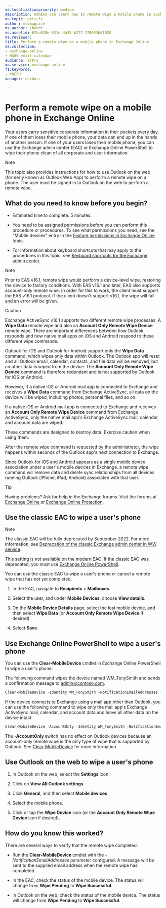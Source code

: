 ```yaml
---
ms.localizationpriority: medium
description: Admins can learn how to remote wipe a mobile phone in Exchange Online.
ms.topic: article
author: msdmaguire
ms.author: jhendr
ms.assetid: 67ba838e-031d-4a98-b277-170683b6f520
ms.reviewer: 
title: Perform a remote wipe on a mobile phone in Exchange Online
ms.collection: 
- exchange-online
- M365-email-calendar
audience: ITPro
ms.service: exchange-online
f1.keywords:
- NOCSH
manager: serdars

---
```


# Perform a remote wipe on a mobile phone in Exchange Online

Your users carry sensitive corporate information in their pockets every day. If one of them loses their mobile phone, your data can end up in the hands of another person. If one of your users loses their mobile phone, you can use the Exchange admin center (EAC) or Exchange Online PowerShell to wipe their phone clean of all corporate and user information.

> [!NOTE]
> This topic also provides instructions for how to use Outlook on the web (formerly known as Outlook Web App) to perform a remote wipe on a phone. The user must be signed in to Outlook on the web to perform a remote wipe.

## What do you need to know before you begin?

- Estimated time to complete: 5 minutes.

- You need to be assigned permissions before you can perform this procedure or procedures. To see what permissions you need, see the "Mobile devices" entry in the [Feature permissions in Exchange Online](../../permissions-exo/feature-permissions.md) topic.

- For information about keyboard shortcuts that may apply to the procedures in this topic, see [Keyboard shortcuts for the Exchange admin center](../../accessibility/keyboard-shortcuts-in-admin-center.md).

> [!NOTE]
> Prior to EAS v16.1, remote wipe would perform a device-level wipe, restoring the device to factory conditions. With EAS v16.1 and later, EAS also supports account-only remote wipe. In order for this to work, the client must support the EAS v16.1 protocol. If the client doesn't support v16.1, the wipe will fail and an error will be given.

> [!CAUTION]
> Exchange ActiveSync v16.1 supports two different remote wipe processes: A **Wipe Data** remote wipe and also an **Account Only Remote Wipe Device** remote wipe. There are important differences between how Outlook responds and how native mail apps on iOS and Android respond to these different wipe commands.
>
> Outlook for iOS and Outlook for Android support only the **Wipe Data** command, which wipes only data within Outlook. The Outlook app will reset and all Outlook email, calendar, contacts, and file data will be removed, but no other data is wiped from the device. The **Account Only Remote Wipe Device** command is therefore redundant and is not supported by Outlook for iOS or Android.
>
> However, if a native iOS or Android mail app is connected to Exchange and receives a **Wipe Data** command from Exchange ActiveSync, all data on the device will be wiped, including photos, personal files, and so on.
>
> If a native iOS or Android mail app is connected to Exchange and receives an **Account Only Remote Wipe Device** command from Exchange ActiveSync, only the native mail app's Exchange ActiveSync mail, calendar, and account data are wiped.
>
> These commands are designed to destroy data. Exercise caution when using them.

After the remote wipe command is requested by the administrator, the wipe happens within seconds of the Outlook app's next connection to Exchange.

Since Outlook for iOS and Android appears as a single mobile device association under a user's mobile devices in Exchange, a remote wipe command will remove data and delete sync relationships from all devices running Outlook (iPhone, iPad, Android) associated with that user.

> [!TIP]
> Having problems? Ask for help in the Exchange forums. Visit the forums at [Exchange Online](/answers/topics/office-exchange-server-itpro.html) or [Exchange Online Protection](https://social.technet.microsoft.com/forums/forefront/home?forum=FOPE).

## Use the classic EAC to wipe a user's phone

> [!NOTE]
> The classic EAC will be fully deprecated by September 2022. For more information, see [Deprecation of the classic Exchange admin center in WW service](https://techcommunity.microsoft.com/t5/exchange-team-blog/deprecation-of-the-classic-exchange-admin-center-in-ww-service/ba-p/2736358).
> 
> This setting is not available on the modern EAC. If the classic EAC was deprecated, you must use [Exchange Online PowerShell](#use-exchange-online-powershell-to-wipe-a-users-phone).

You can use the classic EAC to wipe a user's phone or cancel a remote wipe that has not yet completed.

1. In the EAC, navigate to **Recipients** \> **Mailboxes**.

2. Select the user, and under **Mobile Devices**, choose **View details**.

3. On the **Mobile Device Details** page, select the lost mobile device, and then select **Wipe Data** (or **Account Only Remote Wipe Device** if desired).

4. Select **Save**.

## Use Exchange Online PowerShell to wipe a user's phone

You can use the **Clear-MobileDevice** cmdlet in Exchange Online PowerShell to wipe a user's phone.

The following command wipes the device named WM_TonySmith and sends a confirmation message to admin@contoso.com.

```PowerShell
Clear-MobileDevice -Identity WM_TonySmith -NotificationEmailAddresses "admin@contoso.com"
```

If the device connects to Exchange using a mail app other than Outlook, you can use the following command to wipe only the mail app's Exchange ActiveSync mail, calendar, and account data and leave all other data on the device intact:

```PowerShell
Clear-MobileDevice -AccountOnly -Identity WM_TonySmith -NotificationEmailAddresses "admin@contoso.com"
```

The **-AccountOnly** switch has no effect on Outlook devices because an account-only remote wipe is the only type of wipe that is supported by Outlook. See [Clear-MobileDevice](/powershell/module/exchange/clear-mobiledevice) for more information.

## Use Outlook on the web to wipe a user's phone

1. In Outlook on the web, select the **Settings** icon.

2. Click on **View All Outlook settings**.

3. Click **General**,  and then select **Mobile devices**.

4. Select the mobile phone.

5. Click or tap the **Wipe Device** icon (or the **Account Only Remote Wipe Device** icon if desired).

## How do you know this worked?

There are several ways to verify that the remote wipe completed.

- Run the **Clear-MobileDevice** cmdlet with the _-NotificationEmailAddresses_ parameter configured. A message will be sent to the supplied email address when the remote wipe has completed.

- In the EAC, check the status of the mobile device. The status will change from **Wipe Pending** to **Wipe Successful**.

- In Outlook on the web, check the status of the mobile device. The status will change from **Wipe Pending** to **Wipe Successful**.

